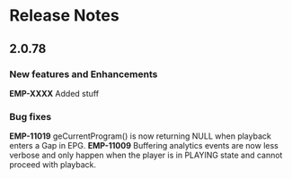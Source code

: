 # Release Notes

## 2.0.78

### New features and Enhancements
**EMP-XXXX** Added stuff

### Bug fixes
**EMP-11019** geCurrentProgram() is now returning NULL when playback enters a Gap in EPG.
**EMP-11009** Buffering analytics events are now less verbose and only happen when the player is in PLAYING state and cannot proceed with playback.
